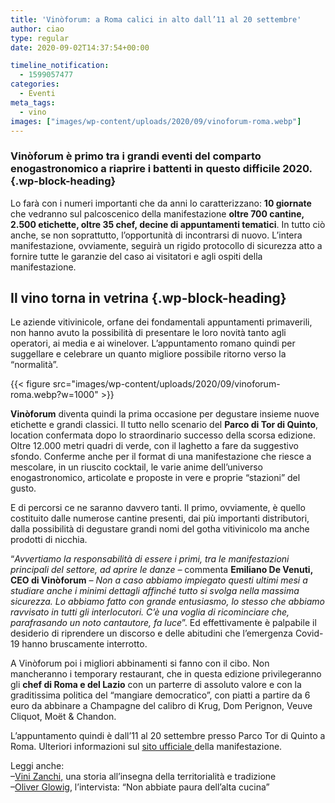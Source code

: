 ```yaml
---
title: 'Vinòforum: a Roma calici in alto dall’11 al 20 settembre'
author: ciao
type: regular
date: 2020-09-02T14:37:54+00:00

timeline_notification:
  - 1599057477
categories:
  - Eventi
meta_tags:
  - vino
images: ["images/wp-content/uploads/2020/09/vinoforum-roma.webp"]
---
```

### **Vinòforum** è primo tra i grandi eventi del comparto enogastronomico a riaprire i battenti in questo difficile 2020.  {.wp-block-heading}

Lo farà con i numeri importanti che da anni lo caratterizzano: **10 giornate** che vedranno sul palcoscenico della manifestazione **oltre 700 cantine, 2.500 etichette, oltre 35 chef, decine di appuntamenti tematici**. In tutto ciò anche, se non soprattutto, l’opportunità di incontrarsi di nuovo. L&#8217;intera manifestazione, ovviamente, seguirà un rigido protocollo di sicurezza atto a fornire tutte le garanzie del caso ai visitatori e agli ospiti della manifestazione.

## Il vino torna in vetrina {.wp-block-heading}

Le aziende vitivinicole, orfane dei fondamentali appuntamenti primaverili, non hanno avuto la possibilità di presentare le loro novità tanto agli operatori, ai media e ai winelover. L&#8217;appuntamento romano quindi per suggellare e celebrare un quanto migliore possibile ritorno verso la &#8220;normalità&#8221;.


{{< figure src="images/wp-content/uploads/2020/09/vinoforum-roma.webp?w=1000" >}}


**Vinòforum** diventa quindi la prima occasione per degustare insieme nuove etichette e grandi classici. Il tutto nello scenario del **Parco di Tor di Quinto**, location confermata dopo lo straordinario successo della scorsa edizione. Oltre 12.000 metri quadri di verde, con il laghetto a fare da suggestivo sfondo. Conferme anche per il format di una manifestazione che riesce a mescolare, in un riuscito cocktail, le varie anime dell’universo enogastronomico, articolate e proposte in vere e proprie “stazioni” del gusto.

E di percorsi ce ne saranno davvero tanti. Il primo, ovviamente, è quello costituito dalle numerose cantine presenti, dai più importanti distributori, dalla possibilità di degustare grandi nomi del gotha vitivinicolo ma anche prodotti di nicchia.

“_Avvertiamo la responsabilità di essere i primi, tra le manifestazioni principali del settore, ad aprire le danze –_ commenta **Emiliano De Venuti, CEO di Vinòforum** _– Non a caso abbiamo impiegato questi ultimi mesi a studiare anche i minimi dettagli affinché tutto si svolga nella massima sicurezza. Lo abbiamo fatto con grande entusiasmo, lo stesso che abbiamo ravvisato in tutti gli interlocutori. C’è una voglia di ricominciare che, parafrasando un noto cantautore, fa luce_”. Ed effettivamente è palpabile il desiderio di riprendere un discorso e delle abitudini che l’emergenza Covid-19 hanno bruscamente interrotto. 

A Vinòforum poi i migliori abbinamenti si fanno con il cibo. Non mancheranno i temporary restaurant, che in questa edizione privilegeranno gli **chef di Roma e del Lazio** con un parterre di assoluto valore e con la graditissima politica del “mangiare democratico”, con piatti a partire da 6 euro da abbinare a Champagne del calibro di Krug, Dom Perignon, Veuve Cliquot, Moët & Chandon.

L&#8217;appuntamento quindi è dall&#8217;11 al 20 settembre presso Parco Tor di Quinto a Roma. Ulteriori informazioni sul <a rel="noreferrer noopener" href="https://www.lospaziodelgusto.it/" target="_blank">sito ufficiale </a>della manifestazione. 

Leggi anche:  
&#8211;<a rel="noreferrer noopener" href="https://aleepepe.com/2020/01/12/vini-zanchi/" target="_blank">Vini Zanchi,</a> una storia all&#8217;insegna della territorialità e tradizione  
&#8211;<a href="https://aleepepe.com/2020/08/10/intervista-oliver-glowig-barrique/" target="_blank" rel="noreferrer noopener">Oliver Glowig</a>, l&#8217;intervista: &#8220;Non abbiate paura dell&#8217;alta cucina&#8221;